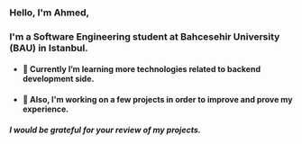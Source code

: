 ### Hello, I'm Ahmed, 
### I'm a Software Engineering student at Bahcesehir University (BAU) in Istanbul.



- #### :seedling: Currently I’m learning more technologies related to backend development side.
- #### :seedling: Also, I'm working on a few projects in order to improve and prove my experience.
 ##### I would be grateful for your review of my projects.
